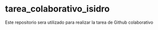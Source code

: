 # tarea_colaborativo_isidro
Este repositorio sera utilizado para realizar la tarea de Github colaborativo
